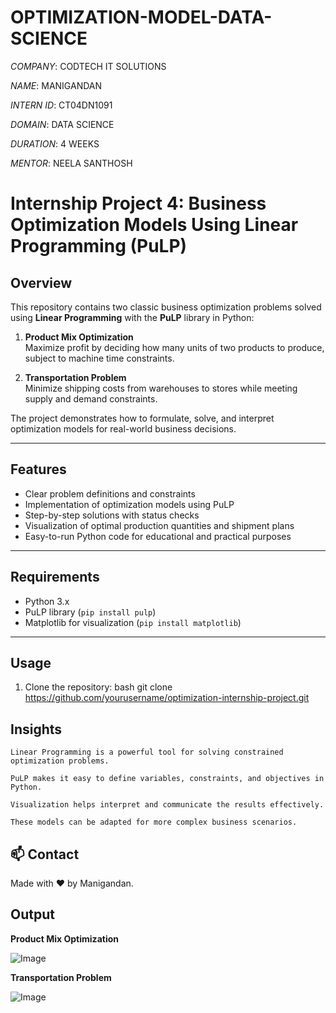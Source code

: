 # OPTIMIZATION-MODEL-DATA-SCIENCE

*COMPANY*: CODTECH IT SOLUTIONS

*NAME*: MANIGANDAN

*INTERN ID*: CT04DN1091

*DOMAIN*: DATA SCIENCE

*DURATION*: 4 WEEKS

*MENTOR*: NEELA SANTHOSH

# Internship Project 4: Business Optimization Models Using Linear Programming (PuLP)

## Overview

This repository contains two classic business optimization problems solved using **Linear Programming** with the **PuLP** library in Python:

1. **Product Mix Optimization**  
   Maximize profit by deciding how many units of two products to produce, subject to machine time constraints.

2. **Transportation Problem**  
   Minimize shipping costs from warehouses to stores while meeting supply and demand constraints.

The project demonstrates how to formulate, solve, and interpret optimization models for real-world business decisions.

---

## Features

- Clear problem definitions and constraints  
- Implementation of optimization models using PuLP  
- Step-by-step solutions with status checks  
- Visualization of optimal production quantities and shipment plans  
- Easy-to-run Python code for educational and practical purposes

---

## Requirements

- Python 3.x  
- PuLP library (`pip install pulp`)  
- Matplotlib for visualization (`pip install matplotlib`)

---

## Usage

1. Clone the repository:
   bash
   git clone https://github.com/yourusername/optimization-internship-project.git

## Insights

    Linear Programming is a powerful tool for solving constrained optimization problems.

    PuLP makes it easy to define variables, constraints, and objectives in Python.

    Visualization helps interpret and communicate the results effectively.

    These models can be adapted for more complex business scenarios.

## 📫 Contact

Made with ❤️ by Manigandan.


## Output

**Product Mix Optimization**  

![Image](https://github.com/user-attachments/assets/bbc644b1-27c8-4703-a2a0-e30400398334)

**Transportation Problem**  

![Image](https://github.com/user-attachments/assets/9a5b4e6b-25c9-4f8a-868e-b783523073c1)
